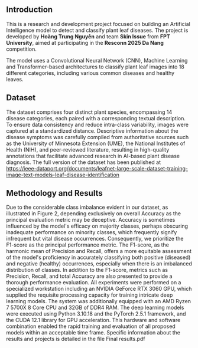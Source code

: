 ## Introduction

This is a research and development project focused on building an Artificial Intelligence model to detect and classify plant leaf diseases. The project is developed by **Hoàng Trung Nguyên** and team **Skin Issue** from **FPT University**, aimed at participating in the **Resconn 2025 Da Nang** competition.

The model uses a Convolutional Neural Network (CNN), Machine Learning and Transformer-based architectures to classify plant leaf images into 18 different categories, including various common diseases and healthy leaves.

## Dataset
The dataset comprises four distinct plant species, encompassing 14 disease categories, each paired with a corresponding textual description. To ensure data consistency and reduce intra-class variability, images were captured at a standardized distance. Descriptive information about the disease symptoms was carefully compiled from authoritative sources such as the University of Minnesota Extension (UME), the National Institutes of Health (NIH), and peer-reviewed literature, resulting in high-quality annotations that facilitate advanced research in AI-based plant disease diagnosis.
The full version of the dataset has been published at https://ieee-dataport.org/documents/leafnet-large-scale-dataset-training-image-text-models-leaf-disease-identification

## Methodology and Results
Due to the considerable class imbalance evident in our dataset, as illustrated in Figure 2, depending exclusively on overall Accuracy as the principal evaluation metric may be deceptive. Accuracy is sometimes influenced by the model's efficacy on majority classes, perhaps obscuring inadequate performance on minority classes, which frequently signify infrequent but vital disease occurrences. Consequently, we prioritize the F1-score as the principal performance metric. The F1-score, as the harmonic mean of Precision and Recall, offers a more equitable assessment of the model's proficiency in accurately classifying both positive (diseased) and negative (healthy) occurrences, especially when there is an imbalanced distribution of classes. In addition to the F1-score, metrics such as Precision, Recall, and total Accuracy are also presented to provide a thorough performance evaluation.
All experiments were performed on a specialized workstation including an NVIDIA GeForce RTX 3060 GPU, which supplied the requisite processing capacity for training intricate deep learning models. The system was additionally equipped with an AMD Ryzen 7 5700X 8 Core CPU and 32GB of DDR4 RAM. The deep learning models were executed using Python 3.10.18 and the PyTorch 2.5.1 framework, and the CUDA 12.1 library for GPU acceleration. This hardware and software combination enabled the rapid training and evaluation of all proposed models within an acceptable time frame.
Specific information about the results and projects is detailed in the file Final results.pdf
